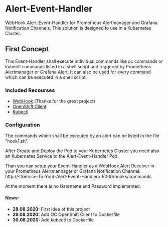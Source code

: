 # Alert-Event-Handler
WebHook Alert-Event-Handler for Prometheus Alertmanager and Grafana Notification Channels. This solution is designed to use in a Kubernetes Cluster.

## First Concept 
This Event-Handler shall execute individual commands like oc commands or kubectl commands listed in a shell script and triggered by Prometheus Alertmanager or Grafana Alert. It can also be used for every command which can be executed in a shell script.

### Included Recourses 
* [WebHook](https://github.com/adnanh/webhook) (Thanks for the great project)
* [OpenShift Client](https://docs.openshift.com/container-platform/4.5/cli_reference/openshift_cli/getting-started-cli.html)
* [Kubectl](https://kubernetes.io/de/docs/tasks/tools/install-kubectl/)

### Configuration
The commands which shall be executed by an alert can be listed in the file "hook1.sh".

After Create and Deploy the Pod to your Kubernetes Cluster you need also an Kubernetes Service to the Alert-Event-Handler Pod. 

Than you can setup your Event-Handler as a WebHook Alert Receiver in your Prometheus Alertmannager or Grafana Notification Channel.  
http://\<Service-To-Your-Alert-Event-Handler>:9000/hooks/commands 

At the moment there is no Username and Password implemented.

#### News:
* **28.08.2020:** First idea of this project
* **29.08.2020:** Add OC OpenShift Client to Dockerfile
* **30.08.2020:** Add kubectl to Dockerfile